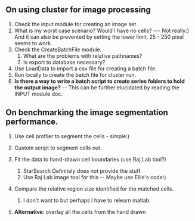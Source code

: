 
## On using cluster for image processing
1. Check the input module for creating an image set
2. What is my worst case scenario? Would I have no cells? --- Not really:) And it can also be prevented by setting the lower limit, 25 - 250 pixel seems to work. 
3. Check the CreateBatchFile module. 
    1. What are the problems with relative pathnames? 
    2. Is export to database necessary? 
4. Use LoadData to import a csv file for creating a batch file. 
5. Run locally to create the batch file for cluster run.
6. **Is there a way to write a batch script to create series folders to hold the output image?** -- This can be further elucidated by reading the INPUT module doc. 

## On benchmarking the image segmentation performance. 

1. Use cell profiler to segment the cells - simple:) 
2. Custom script to segment cells out. 
3. Fit the data to hand-drawn cell boundaries (use Raj Lab tool?)
    1. StarSearch Definitely does not provide the stuff. 
    2. Use Raj Lab image tool for this -- Maybe use Ellie's code:) 
4. Compare the relative region size identified for the matched cells.
    1. I don't want to but perhaps I have to relearn matlab.

5. **Alternative**: overlay all the cells from the hand drawn 
